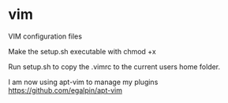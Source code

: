 # vim
VIM configuration files

Make the setup.sh executable with chmod +x

Run setup.sh to copy the .vimrc to the current users home folder.

I am now using apt-vim to manage my plugins
https://github.com/egalpin/apt-vim
